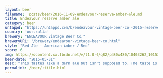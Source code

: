 ```yaml
---
layout: beer
filename: _posts/beer/2016-11-09-endeavour-reserve-amber-ale.md
title: Endeavour reserve amber ale
category: beer
untappd: "https://untappd.com/b/endeavour-vintage-beer-co--2015-reserve-amber-ale/1528799"
country: "Australia"
brewery: "ENDEAVOUR Vintage Beer Co."
breweryURL: "/brewery/endeavour-vintage-beer-co.html"
style: "Red Ale - American Amber / Red"
score: 6
img: https://scontent.xx.fbcdn.net/v/t1.0-0/q82/p480x480/10403262_10153268279703745_1182589880637374526_n.jpg?oh=c102b140927626ad5b4eddce3fcf2785&oe=5AEB8A19
beer-date: "2015-05-01"
desc: "This tastes like a dark ale but isn’t supposed to. The taste is ok but I’m worried by how badly this is labeled"
permalink: /beer/:title.html
---
```

